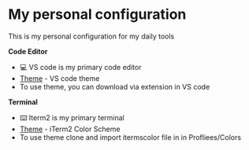 # My personal configuration 
This is my personal configuration for my daily tools
<br>

**Code Editor**
- 💻 VS code is my primary code editor 
- [Theme](https://github.com/Fkie01/vs-code-theme) - VS code theme
- To use theme, you can download via extension in VS code

**Terminal**
- ⌨️ Iterm2 is my primary terminal
- [Theme](Fkie.itermcolors) - iTerm2 Color Scheme
- To use theme clone and import itermscolor file in in Profliees/Colors
